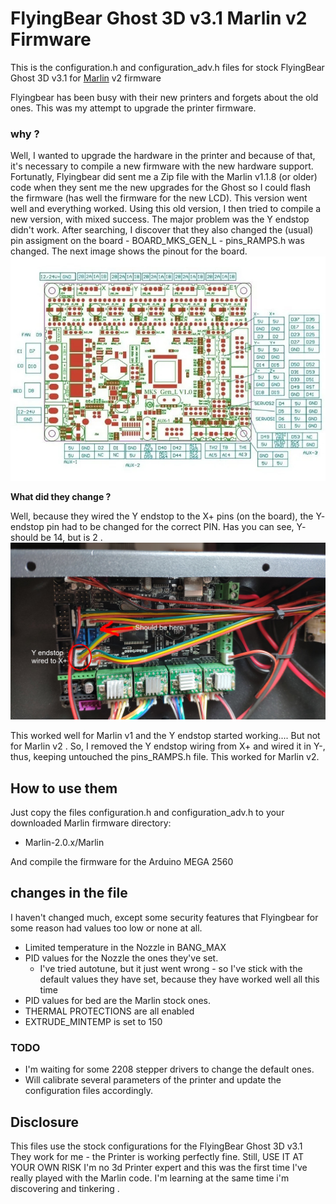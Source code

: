# FlyingBear Ghost 3D v3.1 Marlin v2 Firmware

This is the configuration.h and configuration\_adv.h files for stock FlyingBear Ghost 3D v3.1 for [Marlin](http://marlinfw.org) v2 firmware

Flyingbear has been busy with their new printers and forgets about the old ones. This was my attempt to upgrade the printer firmware. 

### why ?
Well, I wanted to upgrade the hardware in the printer and because of that, it's necessary to compile a new firmware with the new hardware support. 
Fortunatly, Flyingbear did sent me a Zip file with the Marlin v1.1.8 (or older) code when they sent me the new upgrades for the Ghost so I could flash the firmware (has well the firmware for the new LCD). 
This version went well and everything worked. 
Using this old version, I then tried to compile a new version, with mixed success. The major problem was the Y endstop didn't work. 
After searching, I discover that they also changed the (usual) pin assigment on the board - BOARD_MKS_GEN_L - pins_RAMPS.h was changed.
The next image shows the pinout for the board. 
![MKS GEN L Board PINOUT](https://github.com/feiticeir0/Flyingbear_Ghost_v3.1_Marlin_2_Firmware/blob/master/images/mks-gen-l-pinout.jpg)

**What did they change ?**

Well, because they wired the Y endstop to the X+ pins (on the board), the Y- endstop pin had to be changed for the correct PIN. 
Has you can see, Y- should be 14, but is 2 . 
![Flyingbear Y endstop wired in X+](https://github.com/feiticeir0/Flyingbear_Ghost_v3.1_Marlin_2_Firmware/blob/master/images/Flyingbear_board.jpg)

This worked well for Marlin v1 and the Y endstop started working.... But not for Marlin v2 .
So, I removed the Y endstop wiring from X+ and wired it in Y-, thus, keeping untouched the pins_RAMPS.h file. 
This worked for Marlin v2. 
## How to use them

Just copy the files configuration.h and configuration\_adv.h to your downloaded Marlin firmware directory:
 - Marlin-2.0.x/Marlin

And compile the firmware for the Arduino MEGA 2560

## changes in the file
I haven't changed much, except some security features that Flyingbear for some reason had values too low or none at all.
- Limited temperature in the Nozzle in BANG_MAX
- PID values for the Nozzle the ones they've set. 
    - I've tried autotune, but it just went wrong - so I've stick with the default values they have set, because they have worked well all this time
- PID values for bed are the Marlin stock ones. 
- THERMAL PROTECTIONS are all enabled
- EXTRUDE_MINTEMP is set to 150

### TODO
- I'm waiting for some 2208 stepper drivers to change the default ones.
- Will calibrate several parameters of the printer and update the configuration files accordingly. 

## Disclosure

This files use the stock configurations for the FlyingBear Ghost 3D v3.1
They work for me - the Printer is working perfectly fine. 
Still, USE IT AT YOUR OWN RISK
I'm no 3d Printer expert and this was the first time I've really played with the Marlin code. I'm learning at the same time i'm discovering and tinkering .


 
